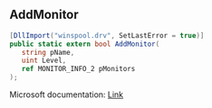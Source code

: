 ## AddMonitor

```csharp
[DllImport("winspool.drv", SetLastError = true)]
public static extern bool AddMonitor(
   string pName,
   uint Level,
   ref MONITOR_INFO_2 pMonitors
);
```

Microsoft documentation: [Link](https://learn.microsoft.com/en-us/windows/win32/printdocs/addmonitor)
